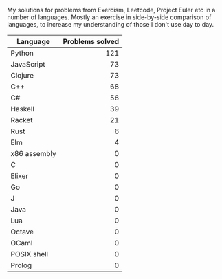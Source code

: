 
My solutions for problems from Exercism, Leetcode, Project Euler etc in a
number of languages. Mostly an exercise in side-by-side comparison of languages,
to increase my understanding of those I don't use day to day.

| Language | Problems solved |
| --- | --: |
| Python | 121 |
| JavaScript | 73 |
| Clojure | 73 |
| C++ | 68 |
| C# | 56 |
| Haskell | 39 |
| Racket | 21 |
| Rust | 6 |
| Elm | 4 |
| x86 assembly | 0 |
| C | 0 |
| Elixer | 0 |
| Go | 0 |
| J | 0 |
| Java | 0 |
| Lua | 0 |
| Octave | 0 |
| OCaml | 0 |
| POSIX shell | 0 |
| Prolog | 0 |

